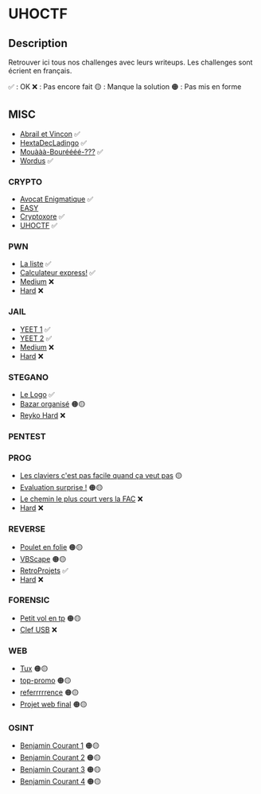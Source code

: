 # UHOCTF


## Description

Retrouver ici tous nos challenges avec leurs writeups.
Les challenges sont écrient en français.

✅ : OK
❌ : Pas encore fait
🟡 : Manque la solution
🟠 : Pas mis en forme

## MISC

- [Abrail et Vincon](MISC/Abrail-et-Vincon/README.md) ✅
- [HextaDecLadingo](MISC/HextaDecLadingo/README.md) ✅
- [Mouààà-Bouréééé-???](MISC/Mouààà-Bouréééé-???/README.md) ✅
- [Wordus](MISC/Wordus/README.md) ✅

### CRYPTO

- [Avocat Enigmatique](CRYPTO/Avocat-enigmatique/README.md) ✅
- [EASY](CRYPTO/EASY/README.md)
- [Cryptoxore](CRYPTO/Cryptoxore/README.md) ✅
- [UHOCTF](CRYPTO/UHOCTF/README.md) ✅

### PWN

- [La liste](PWN/La-liste/README.md) ✅
- [Calculateur express!](PWN/Calculateur-Express/README.md) ✅
- [Medium](PWN/Medium/README.md) ❌
- [Hard](PWN/Hard/README.md) ❌

### JAIL

- [YEET 1](JAIL/Yeet-1/README.md) ✅
- [YEET 2](JAIL/Yeet-2/README.md) ✅
- [Medium](JAIL/Medium/README.md) ❌
- [Hard](JAIL/Hard/README.md) ❌

### STEGANO

- [Le Logo](STEGANO/Le-Logo/README.md) ✅
- [Bazar organisé](STEGANO/Bazar-organise/README.md) 🟠🟡
- [Reyko Hard](STEGANO/Reyko-Hard/README.md) ❌

### PENTEST

### PROG

- [Les claviers c'est pas facile quand ça veut pas](PROG/azertyu/README.md) 🟡
- [Evaluation surprise !](PROG/evaluation-surpise-!/README.md) 🟠🟡
- [Le chemin le plus court vers la FAC](PROG/Le-chemin-le-plus-court-vers-la-FAC/README.md) ❌
- [Hard](PWN/Hard/README.md) ❌

### REVERSE

- [Poulet en folie](REVERSE/Poulet-en-folie/README.md) 🟠🟡
- [VBScape](REVERSE/VBScape/README.md) 🟠🟡
- [RetroProjets](REVERSE/RetroProjets/README.md) ✅
- [Hard](PWN/Hard/README.md) ❌

### FORENSIC 

- [Petit vol en tp](FORENSIC/Petit-vol-en-tp/README.md) 🟠🟡
- [Clef USB](FORENSIC/Clef-USB/README.md) ❌


### WEB

- [Tux](WEB/Tux/README.md) 🟠🟡
- [top-promo](WEB/top-promo/README.md) 🟠🟡
- [referrrrrence](WEB/referrrrrence/README.md) 🟠🟡
- [Projet web final](WEB/Projet-web-final/README.md) 🟠🟡

### OSINT

- [Benjamin Courant 1](OSINT/Benjamin-Courant-1/README.md) 🟠🟡
- [Benjamin Courant 2](OSINT/Benjamin-Courant-2/README.md) 🟠🟡
- [Benjamin Courant 3](OSINT/Benjamin-Courant-3/README.md) 🟠🟡
- [Benjamin Courant 4](OSINT/Benjamin-Courant-4/README.md) 🟠🟡


